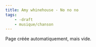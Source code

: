 ```yaml
---
title: Amy whinehouse - No no no
tags:
    - -draft
    - musique/chanson
---
```


Page créée automatiquement, mais vide.
